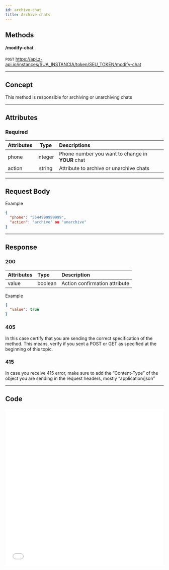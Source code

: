 ```yaml
---
id: archive-chat
title: Archive chats
---
```


## Methods

#### /modify-chat

`POST` https://api.z-api.io/instances/SUA_INSTANCIA/token/SEU_TOKEN/modify-chat

---

## Concept

This method is responsible for archiving or unarchiving chats

---

## Attributes

### Required 

| Attributes | Type | Descriptions |
| :-- | :-: | :-- |
| phone | integer | Phone number you want to change in **YOUR** chat |
| action | string | Attribute to archive or unarchive chats  |

---

## Request Body

Example

```json
{
  "phone": "5544999999999",
  "action": "archive" ou "unarchive"
}
```

---

## Response

### 200

| Attributes | Type    | Description                       |
| :-------- | :------ | :------------------------------ |
| value     | boolean | Action confirmation attribute |

Example

```json
{
  "value": true
}
```

### 405

In this case certify that you are sending the correct specification of the method. This means, verify if you sent a POST or GET as specified at the beginning of this topic.
### 415

In case you receive 415 error, make sure to add the “Content-Type” of the object you are sending in the request headers, mostly “application/json”

---

## Code

<iframe src="//api.apiembed.com/?source=https://raw.githubusercontent.com/Z-API/z-api-docs/main/json-examples/archive-chat.json&targets=all" frameborder="0" scrolling="no" width="100%" height="500px" seamless></iframe>
